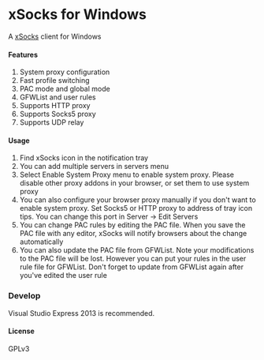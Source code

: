 xSocks for Windows
=======================
A [xSocks](https://github.com/lparam/xSocks) client for Windows

#### Features

1. System proxy configuration
2. Fast profile switching
3. PAC mode and global mode
4. GFWList and user rules
5. Supports HTTP proxy
6. Supports Socks5 proxy
7. Supports UDP relay

#### Usage

1. Find xSocks icon in the notification tray
2. You can add multiple servers in servers menu
3. Select Enable System Proxy menu to enable system proxy. Please disable other
proxy addons in your browser, or set them to use system proxy
4. You can also configure your browser proxy manually if you don't want to enable
system proxy. Set Socks5 or HTTP proxy to address of tray icon tips. You can change this
port in Server -> Edit Servers
5. You can change PAC rules by editing the PAC file. When you save the PAC file
with any editor, xSocks will notify browsers about the change automatically
6. You can also update the PAC file from GFWList. Note your modifications to the PAC
file will be lost. However you can put your rules in the user rule file for GFWList.
Don't forget to update from GFWList again after you've edited the user rule

### Develop

Visual Studio Express 2013 is recommended.

#### License

GPLv3
